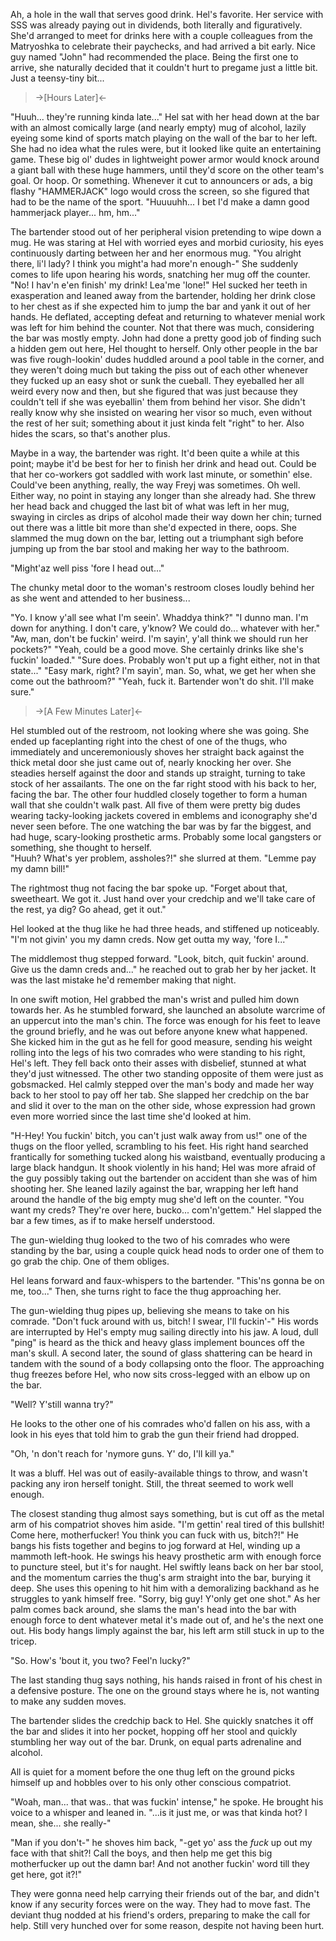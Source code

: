 Ah, a hole in the wall that serves good drink. Hel's favorite. Her service with SSS was already paying out in dividends, both literally and figuratively. She'd arranged to meet for drinks here with a couple colleagues from the Matryoshka to celebrate their paychecks, and had arrived a bit early. Nice guy named "John" had recommended the place. Being the first one to arrive, she naturally decided that it couldn't hurt to pregame just a little bit. Just a teensy-tiny bit...

>->[Hours Later]<-

"Huuh... they're running kinda late..."
Hel sat with her head down at the bar with an almost comically large (and nearly empty) mug of alcohol, lazily eyeing some kind of sports match playing on the wall of the bar to her left. She had no idea what the rules were, but it looked like quite an entertaining game. These big ol' dudes in lightweight power armor would knock around a giant ball with these huge hammers, until they'd score on the other team's goal. Or hoop. Or something. Whenever it cut to announcers or ads, a big flashy "HAMMERJACK" logo would cross the screen, so she figured that had to be the name of the sport.
"Huuuuhh... I bet I'd make a damn good hammerjack player... hm, hm..."

The bartender stood out of her peripheral vision pretending to wipe down a mug. He was staring at Hel with worried eyes and morbid curiosity, his eyes continuously darting between her and her enormous mug. 
"You alright there, li'l lady? I think you might'a had more'n enough-"
She suddenly comes to life upon hearing his words, snatching her mug off the counter.
"No! I hav'n e'en finish' my drink! Lea'me 'lone!"
Hel sucked her teeth in exasperation and leaned away from the bartender, holding her drink close to her chest as if she expected him to jump the bar and yank it out of her hands. He deflated, accepting defeat and returning to whatever menial work was left for him behind the counter. Not that there was much, considering the bar was mostly empty. John had done a pretty good job of finding such a hidden gem out here, Hel thought to herself. Only other people in the bar was five rough-lookin' dudes huddled around a pool table in the corner, and they weren't doing much but taking the piss out of each other whenever they fucked up an easy shot or sunk the cueball. They eyeballed her all weird every now and then, but she figured that was just because they couldn't tell if she was eyeballin' them from behind her visor. She didn't really know why she insisted on wearing her visor so much, even without the rest of her suit; something about it just kinda felt "right" to her. Also hides the scars, so that's another plus.

Maybe in a way, the bartender was right. It'd been quite a while at this point; maybe it'd be best for her to finish her drink and head out. Could be that her co-workers got saddled with work last minute, or somethin' else. Could've been anything, really, the way Freyj was sometimes. Oh well. Either way, no point in staying any longer than she already had. She threw her head back and chugged the last bit of what was left in her mug, swaying in circles as drips of alcohol made their way down her chin; turned out there was a little bit more than she'd expected in there, oops. She slammed the mug down on the bar, letting out a triumphant sigh before jumping up from the bar stool and making her way to the bathroom.

"Might'az well piss 'fore I head out..."

The chunky metal door to the woman's restroom closes loudly behind her as she went and attended to her business...

"Yo. I know y'all see what I'm seein'. Whaddya think?"
"I dunno man. I'm down for anything. I don't care, y'know? We could do... whatever with her."
"Aw, man, don't be fuckin' weird. I'm sayin', y'all think we should run her pockets?"
"Yeah, could be a good move. She certainly drinks like she's fuckin' loaded."
"Sure does. Probably won't put up a fight either, not in that state..."
"Easy mark, right? I'm sayin', man. So, what, we get her when she come out the bathroom?"
"Yeah, fuck it. Bartender won't do shit. I'll make sure."

>->[A Few Minutes Later]<-

Hel stumbled out of the restroom, not looking where she was going. She ended up faceplanting right into the chest of one of the thugs, who immediately and unceremoniously shoves her straight back against the thick metal door she just came out of, nearly knocking her over. She steadies herself against the door and stands up straight, turning to take stock of her assailants. The one on the far right stood with his back to her, facing the bar. The other four huddled closely together to form a human wall that she couldn't walk past. All five of them were pretty big dudes wearing tacky-looking jackets covered in emblems and iconography she'd never seen before. The one watching the bar was by far the biggest, and had huge, scary-looking prosthetic arms. Probably some local gangsters or something, she thought to herself.  
"Huuh? What's yer problem, assholes?!" she slurred at them. "Lemme pay my damn bill!"

The rightmost thug not facing the bar spoke up.
"Forget about that, sweetheart. We got it. Just hand over your credchip and we'll take care of the rest, ya dig? Go ahead, get it out."

Hel looked at the thug like he had three heads, and stiffened up noticeably. "I'm not givin' you my damn creds. Now get outta my way, 'fore I..."

The middlemost thug stepped forward. "Look, bitch, quit fuckin' around. Give us the damn creds and..." he reached out to grab her by her jacket. It was the last mistake he'd remember making that night.

In one swift motion, Hel grabbed the man's wrist and pulled him down towards her. As he stumbled forward, she launched an absolute warcrime of an uppercut into the man's chin. The force was enough for his feet to leave the ground briefly, and he was out before anyone knew what happened. She kicked him in the gut as he fell for good measure, sending his weight rolling into the legs of his two comrades who were standing to his right, Hel's left. They fell back onto their asses with disbelief, stunned at what they'd just witnessed. The other two standing opposite of them were just as gobsmacked. Hel calmly stepped over the man's body and made her way back to her stool to pay off her tab. She slapped her credchip on the bar and slid it over to the man on the other side, whose expression had grown even more worried since the last time she'd looked at him.

"H-Hey! You fuckin' bitch, you can't just walk away from us!" one of the thugs on the floor yelled, scrambling to his feet. His right hand searched frantically for something tucked along his waistband, eventually producing a large black handgun. It shook violently in his hand; Hel was more afraid of the guy possibly taking out the bartender on accident than she was of him shooting her. She leaned lazily against the bar, wrapping her left hand around the handle of the big empty mug she'd left on the counter. "You want my creds? They're over here, bucko... com'n'gettem." Hel slapped the bar a few times, as if to make herself understood.

The gun-wielding thug looked to the two of his comrades who were standing by the bar, using a couple quick head nods to order one of them to go grab the chip. One of them obliges.

Hel leans forward and faux-whispers to the bartender. "This'ns gonna be on me, too..."
Then, she turns right to face the thug approaching her.

The gun-wielding thug pipes up, believing she means to take on his comrade. "Don't fuck around with us, bitch! I swear, I'll fuckin'-"
His words are interrupted by Hel's empty mug sailing directly into his jaw. A loud, dull "ping" is heard as the thick and heavy glass implement bounces off the man's skull. A second later, the sound of glass shattering can be heard in tandem with the sound of a body collapsing onto the floor. The approaching thug freezes before Hel, who now sits cross-legged with an elbow up on the bar. 

"Well? Y'still wanna try?"

He looks to the other one of his comrades who'd fallen on his ass, with a look in his eyes that told him to grab the gun their friend had dropped. 

"Oh, 'n don't reach for 'nymore guns. Y' do, I'll kill ya."

It was a bluff. Hel was out of easily-available things to throw, and wasn't packing any iron herself tonight. Still, the threat seemed to work well enough.

The closest standing thug almost says something, but is cut off as the metal arm of his compatriot shoves him aside.
"I'm gettin' real tired of this bullshit! Come here, motherfucker! You think you can fuck with us, bitch?!"
He bangs his fists together and begins to jog forward at Hel, winding up a mammoth left-hook. He swings his heavy prosthetic arm with enough force to puncture steel, but it's for naught. Hel swiftly leans back on her bar stool, and the momentum carries the thug's arm straight into the bar, burying it deep. She uses this opening to hit him with a demoralizing backhand as he struggles to yank himself free. "Sorry, big guy! Y'only get one shot."
As her palm comes back around, she slams the man's head into the bar with enough force to dent whatever metal it's made out of, and he's the next one out. His body hangs limply against the bar, his left arm still stuck in up to the tricep.

"So. How's 'bout it, you two? Feel'n lucky?"

The last standing thug says nothing, his hands raised in front of his chest in a defensive posture. The one on the ground stays where he is, not wanting to make any sudden moves.

The bartender slides the credchip back to Hel. She quickly snatches it off the bar and slides it into her pocket, hopping off her stool and quickly stumbling her way out of the bar. Drunk, on equal parts adrenaline and alcohol.

All is quiet for a moment before the one thug left on the ground picks himself up and hobbles over to his only other conscious compatriot. 

"Woah, man... that was.. that was fuckin' intense," he spoke. He brought his voice to a whisper and leaned in. "...is it just me, or was that kinda hot? I mean, she... she really-"

"Man if you don't-" he shoves him back, "-get yo' ass the *fuck* up out my face with that shit?! Call the boys, and then help me get this big motherfucker up out the damn bar! And not another fuckin' word till they get here, got it?!"

They were gonna need help carrying their friends out of the bar, and didn't know if any security forces were on the way. They had to move fast. The deviant thug nodded at his friend's orders, preparing to make the call for help. Still very hunched over for some reason, despite not having been hurt.
